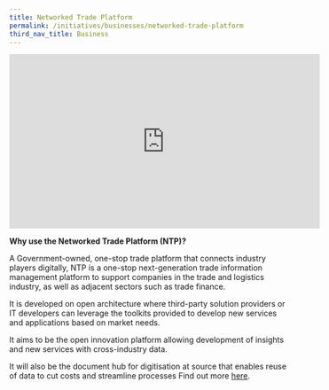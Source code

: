 ```yaml
---
title: Networked Trade Platform
permalink: /initiatives/businesses/networked-trade-platform
third_nav_title: Business
---
```


<iframe width="560" height="315" src="https://www.youtube.com/embed/IqsHu3rK7p8" frameborder="0" allow="accelerometer; autoplay; clipboard-write; encrypted-media; gyroscope; picture-in-picture" allowfullscreen></iframe>


**Why use the Networked Trade Platform (NTP)?**

A Government-owned, one-stop trade platform that connects industry players digitally, NTP is a one-stop next-generation trade information management platform to support companies in the trade and logistics industry, as well as adjacent sectors such as trade finance.

It is developed on open architecture where third-party solution providers or IT developers can leverage the toolkits provided to develop new services and applications based on market needs.

It aims to be the open innovation platform allowing development of insights and new services with cross-industry data.

It will also be the document hub for digitisation at source that enables reuse of data to cut costs and streamline processes Find out more  [here](https://www.ntp.gov.sg/home/?TYPE=login).